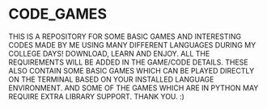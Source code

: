 # CODE_GAMES
THIS IS A REPOSITORY FOR SOME BASIC GAMES AND INTERESTING CODES MADE BY ME USING MANY DIFFERENT LANGUAGES DURING MY COLLEGE DAYS! DOWNLOAD, LEARN AND ENJOY. ALL THE REQUIREMENTS WILL BE ADDED IN THE GAME/CODE DETAILS.
THESE ALSO CONTAIN SOME BASIC GAMES WHICH CAN BE PLAYED DIRECTLY ON THE TERMINAL BASED ON YOUR INSTALLED LANGUAGE ENVIRONMENT.
AND SOME OF THE GAMES WHICH ARE IN PYTHON MAY REQUIRE EXTRA LIBRARY SUPPORT. THANK YOU. :)

